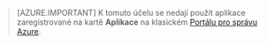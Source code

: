 > [AZURE.IMPORTANT]
K tomuto účelu se nedají použít aplikace zaregistrované na kartě **Aplikace** na klasickém [Portálu pro správu Azure](https://manage.windowsazure.com/).


<!--HONumber=Aug16_HO4-->


